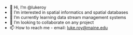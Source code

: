 - 👋 Hi, I’m @lukeroy
- 👀 I’m interested in spatial informatics and spatial databases
- 🌱 I’m currently learning data stream management systems
- 💞️ I’m looking to collaborate on any project
- 📫 How to reach me - email: luke.roy@maine.edu
